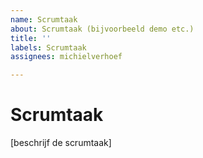 ```yaml
---
name: Scrumtaak
about: Scrumtaak (bijvoorbeeld demo etc.)
title: ''
labels: Scrumtaak
assignees: michielverhoef

---
```


# Scrumtaak

[beschrijf de scrumtaak]
